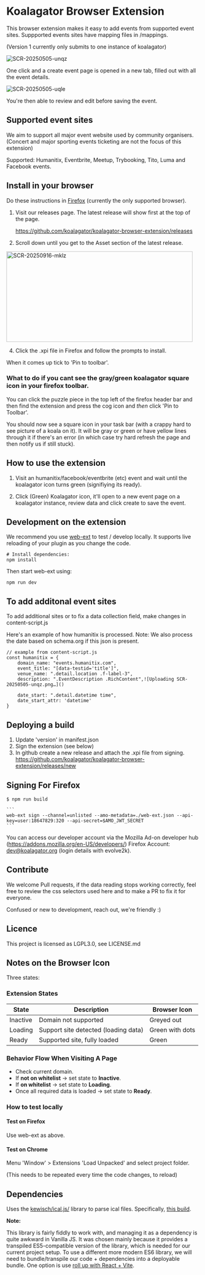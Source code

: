 # Koalagator Browser Extension

This browser extension makes it easy to add events from supported event sites.
Suppported events sites have mapping files in /mappings.

(Version 1 currently only submits to one instance of koalagator)

![SCR-20250505-unqz](https://github.com/user-attachments/assets/23706983-0989-43cd-9115-00f0e71bc57a)

One click and a create event page is opened in a new tab, filled out with all the event details.

![SCR-20250505-uqle](https://github.com/user-attachments/assets/318ecf45-0728-4f1c-918b-505dd831cdf0)

You're then able to review and edit before saving the event.

## Supported event sites

We aim to support all major event website used by community organisers.
(Concert and major sporting events ticketing are not the focus of this extension)

Supported: Humanitix, Eventbrite, Meetup, Trybooking, Tito, Luma and Facebook events.

## Install in your browser

Do these instructions in [Firefox](https://www.firefox.com) (currently the only supported browser).

1. Visit our releases page. The latest release will show first at the top of the page.

    https://github.com/koalagator/koalagator-browser-extension/releases

2. Scroll down until you get to the Asset section of the latest release.

<img width="485" height="236" alt="SCR-20250916-mklz" src="https://github.com/user-attachments/assets/4514c31b-92d7-467f-838d-c447ed6ca625" />

4. Click the .xpi file in Firefox and follow the prompts to install.

When it comes up tick to 'Pin to toolbar'. 

### What to do if you cant see the gray/green koalagator square icon in your firefox toolbar.

You can click the puzzle piece in the top left of the firefox header bar and then find the extension and press the cog icon and _then_ click 'Pin to Toolbar'.

You should now see a square icon in your task bar (with a crappy hard to see picture of a koala on it). It will be gray or green or have yellow lines through it if there's an error (in which case try hard refresh the page and then notify us if still stuck).
   
## How to use the extension

1. Visit an humanitix/facebook/eventbrite (etc) event and wait until the koalagator icon turns green (signifiying its ready).

3. Click (Green) Koalagator icon, it'll open to a new event page on a koalagator instance, review data and click create to save the event.

## Development on the extension

We recommend you use [web-ext](https://github.com/mozilla/web-ext) to test / develop locally.
It supports live reloading of your plugin as you change the code.

```
# Install dependencies:
npm install
```

Then start web-ext using:

```
npm run dev
```

## To add additonal event sites

To add additional sites or to fix a data collection field, make changes in content-script.js

Here's an example of how humanitix is processed. Note: We also process the date based on schema.org if this json is present.

    // example from content-script.js
    const humanitix = {
        domain_name: "events.humanitix.com",
        event_title: "[data-testid='title']",
        venue_name: ".detail.location .f-label-3",
        description: ".EventDescription .RichContent",![Uploading SCR-20250505-unqz.png…]()

        date_start: ".detail.datetime time",
        date_start_attr: 'datetime'
    }

## Deploying a build

1. Update 'version' in manifest.json
2. Sign the extension (see below)
3. In github create a new release and attach the .xpi file from signing.
   https://github.com/koalagator/koalagator-browser-extension/releases/new

## Signing For Firefox

    $ npm run build

    ```
    web-ext sign --channel=unlisted --amo-metadata=./web-ext.json --api-key=user:18647829:320 --api-secret=$AMO_JWT_SECRET
    ```

You can access our developer account via the Mozilla Ad-on developer hub (https://addons.mozilla.org/en-US/developers/)
Firefox Account: dev@koalagator.org (login details with evolve2k).

## Contribute

We welcome Pull requests, if the data reading stops working correctly, feel free to review the css selectors used here and to make a PR to fix it for everyone.

Confused or new to development, reach out, we're friendly :)

## Licence

This project is licensed as LGPL3.0, see LICENSE.md

## Notes on the Browser Icon

Three states:

### Extension States

| State    | Description                          | Browser Icon    |
| -------- | ------------------------------------ | --------------- |
| Inactive | Domain not supported                 | Greyed out      |
| Loading  | Support site detected (loading data) | Green with dots |
| Ready    | Supported site, fully loaded         | Green           |

### Behavior Flow When Visiting A Page

- Check current domain.
- If **not on whitelist** → set state to **Inactive**.
- If **on whitelist** → set state to **Loading**.
- Once all required data is loaded → set state to **Ready**.

### How to test locally

#### Test on Firefox

Use web-ext as above.

#### Test on Chrome

Menu 'Window' > Extensions
'Load Unpacked' and select project folder.

(This needs to be repeated every time the code changes, to reload)

## Dependencies

Uses the [kewisch/ical.js/](https://github.com/kewisch/ical.js/) library to parse ical files. Specifically,
[this build](https://unpkg.com/ical.js@2.1.0/dist/ical.es5.min.cjs).

**Note:**

This library is fairly fiddly to work with, and managing it as a dependency is quite awkward in Vanilla JS.
It was chosen mainly because it provides a transpiled ES5-compatible version of the library,
which is needed for our current project setup. To use a different more modern ES6 library, we will need to
bundle/transpile our code + dependencies into a deployable bundle.
One option is use [roll up with React + Vite](https://github.com/5tigerjelly/chrome-extension-react-template).
